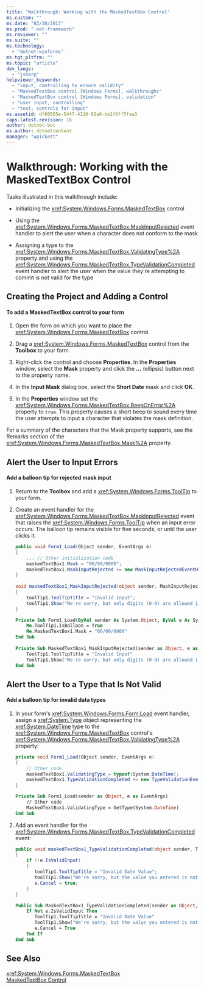 ```yaml
---
title: "Walkthrough: Working with the MaskedTextBox Control"
ms.custom: ""
ms.date: "03/30/2017"
ms.prod: ".net-framework"
ms.reviewer: ""
ms.suite: ""
ms.technology: 
  - "dotnet-winforms"
ms.tgt_pltfrm: ""
ms.topic: "article"
dev_langs: 
  - "jsharp"
helpviewer_keywords: 
  - "input, controlling to ensure validity"
  - "MaskedTextBox control [Windows Forms], walkthroughs"
  - "MaskedTextBox control [Windows Forms], validation"
  - "user input, controlling"
  - "text, controls for input"
ms.assetid: df60565e-5447-4110-92a6-be1f6ff5faa3
caps.latest.revision: 16
author: dotnet-bot
ms.author: dotnetcontent
manager: "wpickett"
---
```

# Walkthrough: Working with the MaskedTextBox Control
Tasks illustrated in this walkthrough include:  
  
-   Initializing the <xref:System.Windows.Forms.MaskedTextBox> control  
  
-   Using the <xref:System.Windows.Forms.MaskedTextBox.MaskInputRejected> event handler to alert the user when a character does not conform to the mask  
  
-   Assigning a type to the <xref:System.Windows.Forms.MaskedTextBox.ValidatingType%2A> property and using the <xref:System.Windows.Forms.MaskedTextBox.TypeValidationCompleted> event handler to alert the user when the value they're attempting to commit is not valid for the type  
  
## Creating the Project and Adding a Control  
  
#### To add a MaskedTextBox control to your form  
  
1.  Open the form on which you want to place the <xref:System.Windows.Forms.MaskedTextBox> control.  
  
2.  Drag a <xref:System.Windows.Forms.MaskedTextBox> control from the **Toolbox** to your form.  
  
3.  Right-click the control and choose **Properties**. In the **Properties** window, select the **Mask** property and click the **...** (ellipsis) button next to the property name.  
  
4.  In the **Input Mask** dialog box, select the **Short Date** mask and click **OK**.  
  
5.  In the **Properties** window set the <xref:System.Windows.Forms.MaskedTextBox.BeepOnError%2A> property to `true`. This property causes a short beep to sound every time the user attempts to input a character that violates the mask definition.  
  
 For a summary of the characters that the Mask property supports, see the Remarks section of the <xref:System.Windows.Forms.MaskedTextBox.Mask%2A> property.  
  
## Alert the User to Input Errors  
  
#### Add a balloon tip for rejected mask input  
  
1.  Return to the **Toolbox** and add a <xref:System.Windows.Forms.ToolTip> to your form.  
  
2.  Create an event handler for the <xref:System.Windows.Forms.MaskedTextBox.MaskInputRejected> event that raises the <xref:System.Windows.Forms.ToolTip> when an input error occurs. The balloon tip remains visible for five seconds, or until the user clicks it.  
  
    ```csharp  
    public void Form1_Load(Object sender, EventArgs e)   
    {  
        ... // Other initialization code  
        maskedTextBox1.Mask = "00/00/0000";  
        maskedTextBox1.MaskInputRejected += new MaskInputRejectedEventHandler(maskedTextBox1_MaskInputRejected)  
    }  
  
    void maskedTextBox1_MaskInputRejected(object sender, MaskInputRejectedEventArgs e)  
    {  
        toolTip1.ToolTipTitle = "Invalid Input";  
        toolTip1.Show("We're sorry, but only digits (0-9) are allowed in dates.", maskedTextBox1, maskedTextBox1.Location, 5000);  
    }  
    ```  
  
    ```vb  
    Private Sub Form1_Load(ByVal sender As System.Object, ByVal e As System.EventArgs) Handles MyBase.Load  
        Me.ToolTip1.IsBalloon = True  
        Me.MaskedTextBox1.Mask = "00/00/0000"  
    End Sub  
  
    Private Sub MaskedTextBox1_MaskInputRejected(sender as Object, e as MaskInputRejectedEventArgs) Handles MaskedTextBox1.MaskInputRejected  
        ToolTip1.ToolTipTitle = "Invalid Input"  
        ToolTip1.Show("We're sorry, but only digits (0-9) are allowed in dates.", MaskedTextBox1, 5000)  
    End Sub  
    ```  
  
## Alert the User to a Type that Is Not Valid  
  
#### Add a balloon tip for invalid data types  
  
1.  In your form's <xref:System.Windows.Forms.Form.Load> event handler, assign a <xref:System.Type> object representing the <xref:System.DateTime> type to the <xref:System.Windows.Forms.MaskedTextBox> control's <xref:System.Windows.Forms.MaskedTextBox.ValidatingType%2A> property:  
  
    ```csharp  
    private void Form1_Load(Object sender, EventArgs e)  
    {  
        // Other code  
        maskedTextBox1.ValidatingType = typeof(System.DateTime);  
        maskedTextBox1.TypeValidationCompleted += new TypeValidationEventHandler(maskedTextBox1_TypeValidationCompleted);  
    }  
    ```  
  
    ```vb  
    Private Sub Form1_Load(sender as Object, e as EventArgs)  
        // Other code  
        MaskedTextBox1.ValidatingType = GetType(System.DateTime)  
    End Sub  
    ```  
  
2.  Add an event handler for the <xref:System.Windows.Forms.MaskedTextBox.TypeValidationCompleted> event:  
  
    ```csharp  
    public void maskedTextBox1_TypeValidationCompleted(object sender, TypeValidationEventArgs e)  
    {  
        if (!e.IsValidInput)  
        {  
           toolTip1.ToolTipTitle = "Invalid Date Value";  
           toolTip1.Show("We're sorry, but the value you entered is not a valid date. Please change the value.", maskedTextBox1, 5000);  
           e.Cancel = true;  
        }  
    }  
    ```  
  
    ```vb  
    Public Sub MaskedTextBox1_TypeValidationCompleted(sender as Object, e as TypeValidationEventArgs)  
        If Not e.IsValidInput Then  
           ToolTip1.ToolTipTitle = "Invalid Date Value"  
           ToolTip1.Show("We're sorry, but the value you entered is not a valid date. Please change the value.", maskedTextBox1, 5000)  
           e.Cancel = True  
        End If  
    End Sub  
    ```  
  
## See Also  
 <xref:System.Windows.Forms.MaskedTextBox>   
 [MaskedTextBox Control](../../../../docs/framework/winforms/controls/maskedtextbox-control-windows-forms.md)
